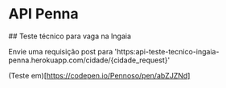<h1> API Penna</h1>
## Teste técnico para vaga na Ingaia

Envie uma requisição post para 'https:api-teste-tecnico-ingaia-penna.herokuapp.com/cidade/{cidade_request}'

(Teste em)[https://codepen.io/Pennoso/pen/abZJZNd]